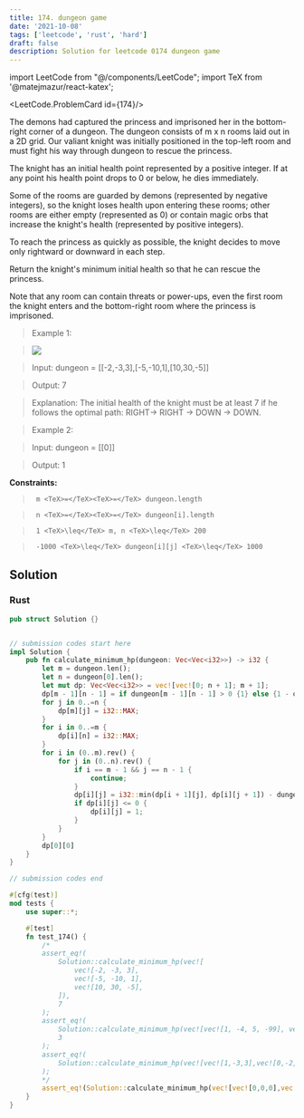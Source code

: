 ```yaml
---
title: 174. dungeon game
date: '2021-10-08'
tags: ['leetcode', 'rust', 'hard']
draft: false
description: Solution for leetcode 0174 dungeon game
---
```

import LeetCode from "@/components/LeetCode";
import TeX from '@matejmazur/react-katex';

<LeetCode.ProblemCard id={174}/>
 

  The demons had captured the princess and imprisoned her in the bottom-right corner of a dungeon. The dungeon consists of m x n rooms laid out in a 2D grid. Our valiant knight was initially positioned in the top-left room and must fight his way through dungeon to rescue the princess.

  The knight has an initial health point represented by a positive integer. If at any point his health point drops to 0 or below, he dies immediately.

  Some of the rooms are guarded by demons (represented by negative integers), so the knight loses health upon entering these rooms; other rooms are either empty (represented as 0) or contain magic orbs that increase the knight's health (represented by positive integers).

  To reach the princess as quickly as possible, the knight decides to move only rightward or downward in each step.

  Return the knight's minimum initial health so that he can rescue the princess.

  Note that any room can contain threats or power-ups, even the first room the knight enters and the bottom-right room where the princess is imprisoned.

   

 >   Example 1:

 >   ![](https://assets.leetcode.com/uploads/2021/03/13/dungeon-grid-1.jpg)

 >   Input: dungeon <TeX>=</TeX> [[-2,-3,3],[-5,-10,1],[10,30,-5]]

 >   Output: 7

 >   Explanation: The initial health of the knight must be at least 7 if he follows the optimal path: RIGHT-> RIGHT -> DOWN -> DOWN.

  

 >   Example 2:

  

 >   Input: dungeon <TeX>=</TeX> [[0]]

 >   Output: 1

  

   

  **Constraints:**

  

 >   	m <TeX>=</TeX><TeX>=</TeX> dungeon.length

 >   	n <TeX>=</TeX><TeX>=</TeX> dungeon[i].length

 >   	1 <TeX>\leq</TeX> m, n <TeX>\leq</TeX> 200

 >   	-1000 <TeX>\leq</TeX> dungeon[i][j] <TeX>\leq</TeX> 1000


## Solution
### Rust
```rust
pub struct Solution {}


// submission codes start here
impl Solution {
    pub fn calculate_minimum_hp(dungeon: Vec<Vec<i32>>) -> i32 {
        let m = dungeon.len();
        let n = dungeon[0].len();
        let mut dp: Vec<Vec<i32>> = vec![vec![0; n + 1]; m + 1];
        dp[m - 1][n - 1] = if dungeon[m - 1][n - 1] > 0 {1} else {1 - dungeon[m - 1][n - 1]};
        for j in 0..=n {
            dp[m][j] = i32::MAX;
        }
        for i in 0..=m {
            dp[i][n] = i32::MAX;
        }
        for i in (0..m).rev() {
            for j in (0..n).rev() {
                if i == m - 1 && j == n - 1 {
                    continue;
                }
                dp[i][j] = i32::min(dp[i + 1][j], dp[i][j + 1]) - dungeon[i][j];
                if dp[i][j] <= 0 {
                    dp[i][j] = 1;
                }
            }
        }
        dp[0][0]
    }
}

// submission codes end

#[cfg(test)]
mod tests {
    use super::*;

    #[test]
    fn test_174() {
        /*
        assert_eq!(
            Solution::calculate_minimum_hp(vec![
                vec![-2, -3, 3],
                vec![-5, -10, 1],
                vec![10, 30, -5],
            ]),
            7
        );
        assert_eq!(
            Solution::calculate_minimum_hp(vec![vec![1, -4, 5, -99], vec![2, -2, -2, -1]]),
            3
        );
        assert_eq!(
            Solution::calculate_minimum_hp(vec![vec![1,-3,3],vec![0,-2,0],vec![-3,-3,-3]]), 3
        );
        */
        assert_eq!(Solution::calculate_minimum_hp(vec![vec![0,0,0],vec![1,1,-1]]), 1);
    }
}

```
